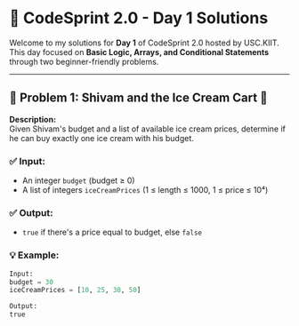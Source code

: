 # 🚀 CodeSprint 2.0 - Day 1 Solutions

Welcome to my solutions for **Day 1** of CodeSprint 2.0 hosted by USC.KIIT.  
This day focused on **Basic Logic, Arrays, and Conditional Statements** through two beginner-friendly problems.

---

## 🧠 Problem 1: Shivam and the Ice Cream Cart 🍦

**Description:**  
Given Shivam's budget and a list of available ice cream prices, determine if he can buy exactly one ice cream with his budget.

### ✅ Input:
- An integer `budget` (budget ≥ 0)
- A list of integers `iceCreamPrices` (1 ≤ length ≤ 1000, 1 ≤ price ≤ 10⁴)

### ✅ Output:
- `true` if there's a price equal to budget, else `false`

### 💡 Example:
```python
Input: 
budget = 30
iceCreamPrices = [10, 25, 30, 50]

Output:
true

